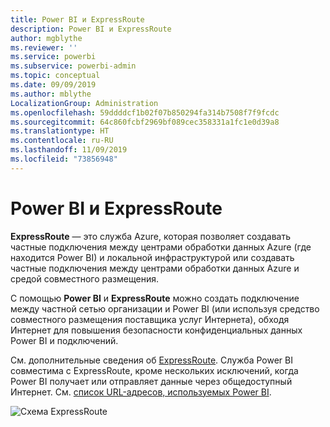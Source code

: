 ```yaml
---
title: Power BI и ExpressRoute
description: Power BI и ExpressRoute
author: mgblythe
ms.reviewer: ''
ms.service: powerbi
ms.subservice: powerbi-admin
ms.topic: conceptual
ms.date: 09/09/2019
ms.author: mblythe
LocalizationGroup: Administration
ms.openlocfilehash: 59ddddcf1b02f07b850294fa314b7508f7f9fcdc
ms.sourcegitcommit: 64c860fcbf2969bf089cec358331a1fc1e0d39a8
ms.translationtype: HT
ms.contentlocale: ru-RU
ms.lasthandoff: 11/09/2019
ms.locfileid: "73856948"
---
```

# <a name="power-bi-and-expressroute"></a>Power BI и ExpressRoute

**ExpressRoute** — это служба Azure, которая позволяет создавать частные подключения между центрами обработки данных Azure (где находится Power BI) и локальной инфраструктурой или создавать частные подключения между центрами обработки данных Azure и средой совместного размещения.

С помощью **Power BI** и **ExpressRoute** можно создать подключение между частной сетью организации и Power BI (или используя средство совместного размещения поставщика услуг Интернета), обходя Интернет для повышения безопасности конфиденциальных данных Power BI и подключений.

См. дополнительные сведения об [ExpressRoute](/azure/expressroute/expressroute-introduction). Служба Power BI совместима с ExpressRoute, кроме нескольких исключений, когда Power BI получает или отправляет данные через общедоступный Интернет. См. [список URL-адресов, используемых Power BI](power-bi-whitelist-urls.md).

![Схема ExpressRoute](media/service-admin-power-bi-expressroute/pbi_expressroute_1.png)